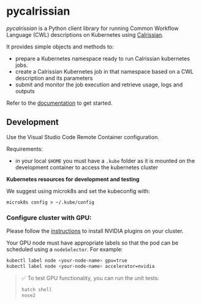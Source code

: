 # pycalrissian

_pycalrissian_ is a Python client library for running Common Workflow Language (CWL) descriptions on Kubernetes using [Calrissian](https://github.com/Duke-GCB/calrissian).

It provides simple objects and methods to:

* prepare a Kubernetes namespace ready to run Calrissian kubernetes jobs.
* create a Calrissian Kubernetes job in that namespace based on a CWL description and its parameters
* submit and monitor the job execution and retrieve usage, logs and outputs

Refer to the [documentation](https://terradue.github.io/pycalrissian/) to get started.

## Development

Use the Visual Studio Code Remote Container configuration.

Requirements:

* in your local `$HOME` you must have a `.kube` folder as it is mounted on the development container to access the kubernetes cluster

**Kubernetes resources for development and testing**

We suggest using microk8s and set the kubeconfig with:

```
microk8s config > ~/.kube/config
```


### Configure cluster with GPU:
Please follow the [instructions](https://minikube.sigs.k8s.io/docs/tutorials/nvidia/) to install NVIDIA plugins on your cluster.

Your GPU node must have appropriate labels so that the pod can be scheduled using a `nodeSelector`. For example:

```bash
kubectl label node <your-node-name> gpu=true
kubectl label node <your-node-name> accelerator=nvidia
```


> ✅ To test GPU functionality, you can run the unit tests:
>
> ```bash
> hatch shell
> nose2
> ```